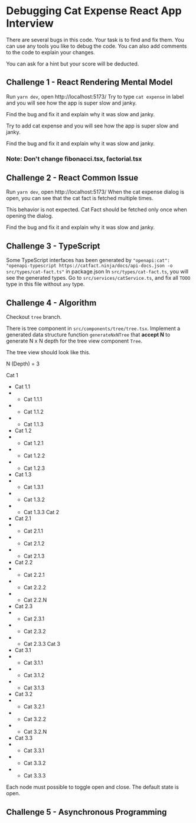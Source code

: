 # Debugging Cat Expense React App Interview

There are several bugs in this code. Your task is to find and fix them. You can use any tools you like to debug the code. You can also add comments to the code to explain your changes.

You can ask for a hint but your score will be deducted.

## Challenge 1 - React Rendering Mental Model
Run `yarn dev`, open http://localhost:5173/
Try to type `cat expense` in label
and you will see how the app is super slow and janky. 

Find the bug and fix it and explain why it was slow and janky.


Try to add cat expense
and you will see how the app is super slow and janky. 

Find the bug and fix it and explain why it was slow and janky.

### Note: Don't change fibonacci.tsx, factorial.tsx

## Challenge 2 - React Common Issue
Run `yarn dev`, open http://localhost:5173/
When the cat expense dialog is open, you can see that the cat fact is fetched multiple times.

This behavior is not expected. Cat Fact should be fetched only once when opening the dialog.

Find the bug and fix it and explain why it was slow and janky.

## Challenge 3 - TypeScript
Some TypeScript interfaces has been generated by `"openapi:cat": "openapi-typescript https://catfact.ninja/docs/api-docs.json -o src/types/cat-fact.ts"` in package.json
In `src/types/cat-fact.ts`, you will see the generated types.
Go to `src/services/catService.ts`, and fix all `TOOO` type in this file without `any` type.

## Challenge 4 - Algorithm
Checkout `tree` branch.

There is tree component in `src/components/tree/tree.tsx`.
Implement a generated data structure function `generateNxNTree` that **accept N** to generate N x N depth for the tree view component `Tree`.

The tree view should look like this.

N (Depth) = 3

Cat 1
- Cat 1.1
- - Cat 1.1.1
- - Cat 1.1.2
- - Cat 1.1.3
- Cat 1.2
- - Cat 1.2.1
- - Cat 1.2.2
- - Cat 1.2.3
- Cat 1.3
- - Cat 1.3.1
- - Cat 1.3.2
- - Cat 1.3.3
    Cat 2
- Cat 2.1
- - Cat 2.1.1
- - Cat 2.1.2
- - Cat 2.1.3
- Cat 2.2
- - Cat 2.2.1
- - Cat 2.2.2
- - Cat 2.2.N
- Cat 2.3
- - Cat 2.3.1
- - Cat 2.3.2
- - Cat 2.3.3
    Cat 3
- Cat 3.1
- - Cat 3.1.1
- - Cat 3.1.2
- - Cat 3.1.3
- Cat 3.2
- - Cat 3.2.1
- - Cat 3.2.2
- - Cat 3.2.N
- Cat 3.3
- - Cat 3.3.1
- - Cat 3.3.2
- - Cat 3.3.3

Each node must possible to toggle open and close. The default state is open.

## Challenge 5 - Asynchronous Programming
[//]: # (TODO:)


